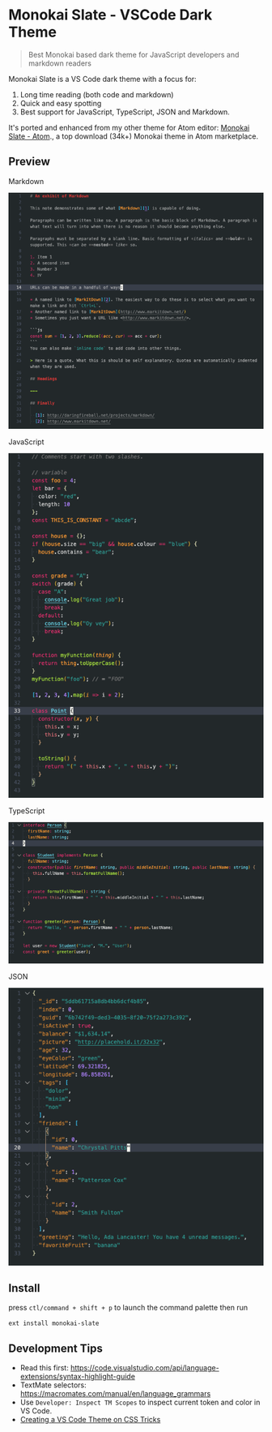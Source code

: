 # Monokai Slate - VSCode Dark Theme

> Best Monokai based dark theme for JavaScript developers and markdown readers

Monokai Slate is a VS Code dark theme with a focus for:

1. Long time reading (both code and markdown)
2. Quick and easy spotting
3. Best support for JavaScript, TypeScript, JSON and Markdown.

It's ported and enhanced from my other theme for Atom editor: [Monokai Slate - Atom](https://atom.io/themes/monokai-slate)., a top download (34k+) Monokai theme in Atom marketplace.

## Preview

Markdown

![](https://github.com/hamxiaoz/monokai-slate-vscode/blob/master/test/test.md.png?raw=true)

JavaScript

![](https://github.com/hamxiaoz/monokai-slate-vscode/blob/master/test/test.js.png?raw=true)

TypeScript

![](https://github.com/hamxiaoz/monokai-slate-vscode/blob/master/test/test.ts.png?raw=true)

JSON

![](https://github.com/hamxiaoz/monokai-slate-vscode/blob/master/test/test.json.png?raw=true)

## Install

press `ctl/command + shift + p` to launch the command palette then run
```
ext install monokai-slate
```


## Development Tips

- Read this first: https://code.visualstudio.com/api/language-extensions/syntax-highlight-guide
- TextMate selectors: https://macromates.com/manual/en/language_grammars
- Use `Developer: Inspect TM Scopes` to inspect current token and color in VS Code.
- [Creating a VS Code Theme on CSS Tricks](https://css-tricks.com/creating-a-vs-code-theme/)
